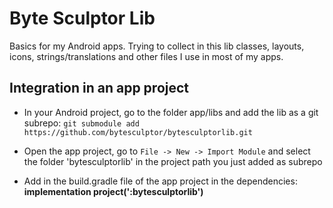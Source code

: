# Byte Sculptor Lib
Basics for my Android apps. 
Trying to collect in this lib classes, layouts, icons, strings/translations and other files I use in most of my apps.

## Integration in an app project
- In your Android project, go to the folder app/libs and add the lib as a git subrepo: `git submodule add https://github.com/bytesculptor/bytesculptorlib.git`

- Open the app project, go to `File -> New -> Import Module` and select the folder 'bytesculptorlib' in the project path you just added as subrepo
- Add in the build.gradle file of the app project in the dependencies: <b>implementation project(':bytesculptorlib')</b>
